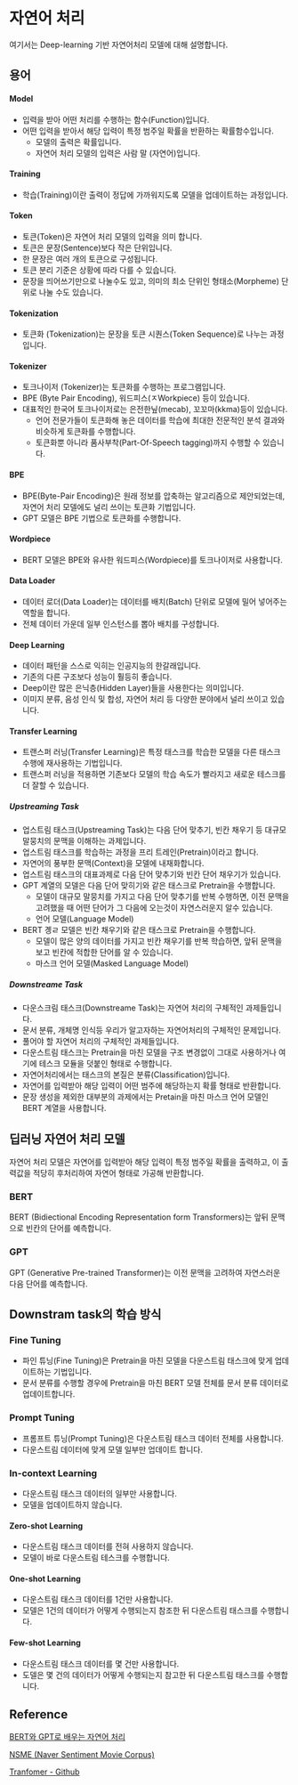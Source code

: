 # 자연어 처리

여기서는 Deep-learning 기반 자연어처리 모델에 대해 설명합니다. 

## 용어

#### Model
- 입력을 받아 어떤 처리를 수행하는 함수(Function)입니다. 
- 어떤 입력을 받아서 해당 입력이 특정 범주일 확률을 반환하는 확률함수입니다. 
  - 모델의 출력은 확률입니다. 
  - 자연어 처리 모델의 입력은 사람 말 (자연어)입니다.

#### Training

- 학습(Training)이란 출력이 정답에 가까워지도록 모델을 업데이트하는 과정입니다. 

#### Token

- 토큰(Token)은 자연어 처리 모델의 입력을 의미 합니다. 
- 토큰은 문장(Sentence)보다 작은 단위입니다. 
- 한 문장은 여러 개의 토큰으로 구성됩니다.
- 토큰 분리 기준은 상황에 따라 다를 수 있습니다. 
- 문장을 띄어쓰기만으로 나눌수도 있고, 의미의 최소 단위인 형태소(Morpheme) 단위로 나눌 수도 있습니다. 

#### Tokenization

- 토큰화 (Tokenization)는 문장을 토큰 시퀀스(Token Sequence)로 나누는 과정입니다. 

#### Tokenizer 

- 토크나이저 (Tokenizer)는 토큰화를 수행하는 프로그램입니다. 
- BPE (Byte Pair Encoding), 워드피스(ㅈWorkpiece) 등이 있습니다. 
- 대표적인 한국어 토크나이저로는 은전한닢(mecab), 꼬꼬마(kkma)등이 있습니다. 
  - 언어 전문가들이 토큰화해 놓은 데이터를 학습에 최대한 전문적인 분석 결과와 비슷하게 토큰화를 수행합니다. 
  - 토큰화뿐 아니라 품사부착(Part-Of-Speech tagging)까지 수행할 수 있습니다. 

#### BPE

- BPE(Byte-Pair Encoding)은 원래 정보를 압축하는 알고리즘으로 제안되었는데, 자연어 처리 모델에도 널리 쓰이는 토큰화 기법입니다. 
- GPT 모델은 BPE 기법으로 토큰화를 수행합니다. 


#### Wordpiece

- BERT 모델은 BPE와 유사한 워드피스(Wordpiece)를 토크나이저로 사용합니다. 




#### Data Loader

- 데이터 로더(Data Loader)는 데이터를 배치(Batch) 단위로 모델에 밀어 넣어주는 역할을 합니다. 
- 전체 데이터 가운데 일부 인스턴스를 뽑아 배치를 구성합니다. 





#### Deep Learning

- 데이터 패턴을 스스로 익히는 인공지능의 한갈래입니다.
- 기존의 다른 구조보다 성능이 훨등히 좋습니다. 
- Deep이란 많은 은닉층(Hidden Layer)들을 사용한다는 의미입니다. 
- 이미지 분류, 음성 인식 및 합성, 자연어 처리 등 다양한 분야에서 널리 쓰이고 있습니다. 

#### Transfer Learning

- 트랜스퍼 러닝(Transfer Learning)은 특정 태스크를 학습한 모델을 다른 태스크 수행에 재사용하는 기법입니다. 
- 트랜스퍼 러닝을 적용하면 기존보다 모델의 학습 속도가 빨라지고 새로운 테스크를 더 잘할 수 있습니다. 

##### Upstreaming Task

- 업스트림 태스크(Upstreaming Task)는 다음 단어 맞추기, 빈칸 채우기 등 대규모 말뭉치의 문맥을 이해하는 과제입니다.
- 업스트림 태스크를 학습하는 과정을 프리 트레인(Pretrain)이라고 합니다. 
- 자연어의 풍부한 문맥(Context)을 모델에 내재화합니다. 
- 업스트림 태스크의 대표과제로 다음 단어 맞추기와 빈칸 단어 채우기가 있습니다. 
- GPT 계열의 모델은 다음 단어 맞히기와 같은 태스크로 Pretrain을 수행합니다.
  - 모델이 대규모 말뭉치를 가지고 다음 단어 맞추기를 반복 수행하면, 이전 문맥을 고려했을 때 어떤 단어가 그 다음에 오는것이 자연스러운지 알수 있습니다. 
  - 언어 모델(Language Model)
- BERT 곙ㄹ 모델은 빈칸 채우기와 같은 태스크로 Pretrain을 수행합니다. 
  - 모델이 많은 양의 데이터를 가지고 빈칸 채우기를 반복 학습하면, 앞뒤 문맥을 보고 빈칸에 적합한 단어를 알 수 있습니다. 
  - 마스크 언어 모델(Masked Language Model)



##### Downstreame Task

- 다운스크림 태스크(Downstreame Task)는 자연어 처리의 구체적인 과제들입니다. 
- 문서 분류, 개체명 인식등 우리가 알고자하는 자연어처리의 구체적인 문제입니다. 
- 풀어야 할 자연어 처리의 구체적인 과제들입니다.
- 다운스트림 태스크는 Pretrain을 마친 모델을 구조 변경없이 그대로 사용하거나 여기에 테스크 모듈을 덧붙인 형태로 수행합니다. 
- 자연어처리에서는 태스크의 본질은 분류(Classification)입니다. 
- 자연어를 입력받아 해당 입력이 어떤 범주에 해당하는지 확률 형태로 반환합니다. 
- 문장 생성을 제외한 대부분의 과제에서는 Pretain을 마친 마스크 언어 모델인 BERT 계열을 사용합니다. 



## 딥러닝 자연어 처리 모델 

자연어 처리 모델은 자연어를 입력받아 해당 입력이 특정 범주일 확률을 출력하고, 이 출력값을 적당히 후처리하여 자연어 형태로 가공해 반환합니다. 

### BERT 

BERT (Bidiectional Encoding Representation form Transformers)는 앞뒤 문맥으로 빈칸의 단어를 예측합니다. 

### GPT

GPT (Generative Pre-trained Transformer)는 이전 문맥을 고려하여 자연스러운 다음 단어를 예측합니다. 




## Downstram task의 학습 방식

### Fine Tuning

- 파인 튜닝(Fine Tuning)은 Pretrain을 마친 모델을 다운스트림 태스크에 맞게 업데이트하는 기법입니다. 
- 문서 분류를 수행할 경우에 Pretrain을 마친 BERT 모델 전체를 문서 분류 데이터로 업데이트합니다. 

### Prompt Tuning

- 프롬프트 튜닝(Prompt Tuning)은 다운스트림 태스크 데이터 전체를 사용합니다.
- 다운스트림 데이터에 맞게 모델 일부만 업데이트 합니다. 

### In-context Learning

- 다운스트림 태스크 데이터의 일부만 사용합니다.
- 모델을 업데이트하지 않습니다. 

#### Zero-shot Learning

- 다운스트림 태스크 데이터를 전혀 사용하지 않습니다.
- 모델이 바로 다운스트림 테스크를 수행합니다.

#### One-shot Learning

- 다운스트림 태스크 데이터를 1건만 사용합니다. 
- 모델은 1건의 데이터가 어떻게 수행되는지 참조한 뒤 다운스트림 태스크를 수행합니다. 

#### Few-shot Learning

- 다운스트림 태스크 데이터를 몇 건만 사용합니다. 
- 도델은 몇 건의 데이터가 어떻게 수행되는지 참고한 뒤 다운스트림 태스크를 수행합니다. 



## Reference 

[BERT와 GPT로 배우는 자연어 처리](https://ratsgo.github.io/nlpbook/docs/tutorial_links)

[NSME (Naver Sentiment Movie Corpus)](https://ko-nlp.github.io/Korpora/ko-docs/corpuslist/nsmc.html)

[Tranfomer - Github](https://github.com/huggingface/transformers)



